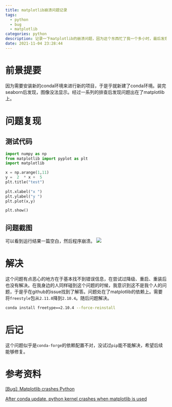 ```yaml
---
title: matplotlib崩溃问题记录
tags:
  - python
  - bug
  - matplotlib
categories: python
description: 记录一下matplotlib的崩溃问题，因为这个东西忙了我一个多小时，最后发现原来是conda的问题。
date: 2021-11-04 23:28:44
---
```





# 前景提要
因为需要安装新的conda环境来进行新的项目，于是乎就新建了conda环境。装完seaborn后发现，图像没法显示。经过一系列的排查后发现问题出在了matplotlib上。

# 问题复现
## 测试代码
```python
import numpy as np 
from matplotlib import pyplot as plt 
import matplotlib

x = np.arange(1,11) 
y =  2  * x +  5 
plt.title("test") 
 
plt.xlabel("x ")
plt.ylabel("y ")
plt.plot(x,y) 

plt.show()
```
## 问题截图
可以看到运行结果一篇空白，然后程序崩溃。
![](https://cdn.jsdelivr.net/gh/qxdn/qxdn-assert@0.0.9/screenshot.png)

# 解决
这个问题有点恶心的地方在于基本找不到错误信息，在尝试过降级、重启、重装后也没有解决。在我身边的人同样碰到这个问题的时候，我意识到这不是我个人的问题，于是乎在github的issue找到了解答。问题处在了matplotlib的依赖上。需要将`freestyle`包从`2.11.0`降到`2.10.4`。随后问题解决。
```bash
conda install freetype==2.10.4 --force-reinstall
```

# 后记
这个问题似乎是`conda-forge`的依赖配置不对，没试过`pip`能不能解决，希望后续能够修复。

# 参考资料
[[Bug]: Matplotlib crashes Python](https://github.com/matplotlib/matplotlib/issues/21511)

[After conda update, python kernel crashes when matplotlib is used](https://stackoverflow.com/questions/69786885/after-conda-update-python-kernel-crashes-when-matplotlib-is-used/69788527#69788527)